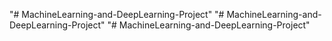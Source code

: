 "# MachineLearning-and-DeepLearning-Project" 
"# MachineLearning-and-DeepLearning-Project" 
"# MachineLearning-and-DeepLearning-Project" 
